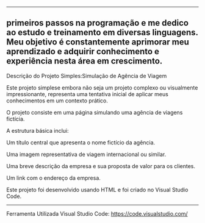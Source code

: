 -------------------------------------------------------------------------------------------------------------------------------------------------------------------------
primeiros passos na programação e me dedico ao estudo e treinamento em diversas linguagens. Meu objetivo é constantemente aprimorar meu aprendizado e adquirir conhecimento e experiência nesta área em crescimento.
-------------------------------------------------------------------------------------------------------------------------------------------------------------------------
Descrição do Projeto Simples:Simulação de Agência de Viagem

Este projeto simplese embora não seja um projeto complexo ou visualmente impressionante, representa uma tentativa inicial de aplicar meus conhecimentos em um contexto prático.

O projeto consiste em uma página simulando uma agência de viagens fictícia. 


A estrutura básica inclui:

Um título central que apresenta o nome fictício da agência.

Uma imagem representativa de viagem internacional ou similar.

Uma breve descrição da empresa e sua proposta de valor para os clientes.

Um link com o endereço da empresa.

Este projeto foi desenvolvido usando HTML e foi criado no Visual Studio Code.

-------------------------------------------------------------------------------------------------------------------------------------------------------------------------
Ferramenta Utilizada
Visual Studio Code: https://code.visualstudio.com/



